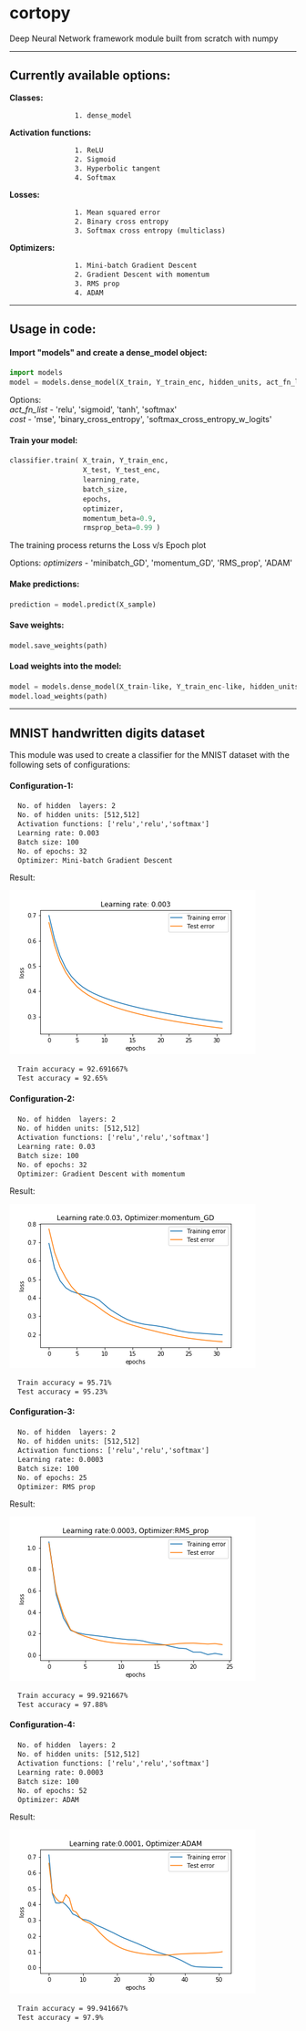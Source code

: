 # cortopy
Deep Neural Network framework module built from scratch with numpy 

---

## Currently available options:

**Classes:**   

                    1. dense_model


**Activation functions:**

                    1. ReLU
                    2. Sigmoid                         
                    3. Hyperbolic tangent                       
                    4. Softmax
                       
**Losses:**              

                    1. Mean squared error
                    2. Binary cross entropy
                    3. Softmax cross entropy (multiclass)
                       
**Optimizers:**      

                    1. Mini-batch Gradient Descent
                    2. Gradient Descent with momentum
                    3. RMS prop
                    4. ADAM
                      
---  

## Usage in code:

#### Import "models" and create a dense_model object:
```python
import models
model = models.dense_model(X_train, Y_train_enc, hidden_units, act_fn_list, cost)
```
Options:  
*act_fn_list* - 'relu', 'sigmoid', 'tanh', 'softmax'  
*cost* - 'mse', 'binary_cross_entropy', 'softmax_cross_entropy_w_logits'

#### Train your model:
```python
classifier.train( X_train, Y_train_enc,
                  X_test, Y_test_enc,
                  learning_rate,     
                  batch_size,  
                  epochs,
                  optimizer,
                  momentum_beta=0.9,
                  rmsprop_beta=0.99 )
```
The training process returns the Loss v/s Epoch plot


Options:
*optimizers* - 'minibatch_GD', 'momentum_GD', 'RMS_prop', 'ADAM'


#### Make predictions:
```python
prediction = model.predict(X_sample)
```

#### Save weights:
```python
model.save_weights(path)
```

#### Load weights into the model:
```python
model = models.dense_model(X_train-like, Y_train_enc-like, hidden_units, act_fn_list, cost)
model.load_weights(path)
```
---

## MNIST handwritten digits dataset
This module was used to create a classifier for the MNIST dataset with the following sets of configurations:

#### Configuration-1:
      No. of hidden  layers: 2
      No. of hidden units: [512,512]
      Activation functions: ['relu','relu','softmax']
      Learning rate: 0.003
      Batch size: 100
      No. of epochs: 32
      Optimizer: Mini-batch Gradient Descent

Result: 

![alt text](https://github.com/c0rtis-prime/cortopy/blob/master/results/mnist-1/mnist-Loss_plot_%5Boptmzr%3DminibatchGD%5D_%5Blr%3D0.003%5D.png.png "Loss plot") 
      
      Train accuracy = 92.691667%
      Test accuracy = 92.65% 

#### Configuration-2:
      No. of hidden  layers: 2
      No. of hidden units: [512,512]
      Activation functions: ['relu','relu','softmax']
      Learning rate: 0.03
      Batch size: 100
      No. of epochs: 32
      Optimizer: Gradient Descent with momentum

Result: 

![alt text](https://github.com/c0rtis-prime/cortopy/blob/master/results/mnist-2/mnist-Loss_plot_%5Boptmzr%3DmomentumGD%5D_%5Blr%3D0.03%5D.png "Loss plot") 
      
      Train accuracy = 95.71%
      Test accuracy = 95.23%

#### Configuration-3:
      No. of hidden  layers: 2
      No. of hidden units: [512,512]
      Activation functions: ['relu','relu','softmax']
      Learning rate: 0.0003
      Batch size: 100
      No. of epochs: 25
      Optimizer: RMS prop

Result: 

![alt text](https://github.com/c0rtis-prime/cortopy/blob/master/results/mnist-3/Loss_plot_%5Boptmzr%3DRMS_prop%5D_%5Blr%3D0.0003%5D.png "Loss plot") 
      
      Train accuracy = 99.921667%
      Test accuracy = 97.88%
      
 #### Configuration-4:
      No. of hidden  layers: 2
      No. of hidden units: [512,512]
      Activation functions: ['relu','relu','softmax']
      Learning rate: 0.0003
      Batch size: 100
      No. of epochs: 52
      Optimizer: ADAM

Result: 

![alt text](https://github.com/c0rtis-prime/cortopy/blob/master/results/mnist-4/Loss_plot_%5Boptmzr%3DADAM%5D_%5Blr%3D0.0001%5D.png "Loss plot") 
      
      Train accuracy = 99.941667%
      Test accuracy = 97.9%
